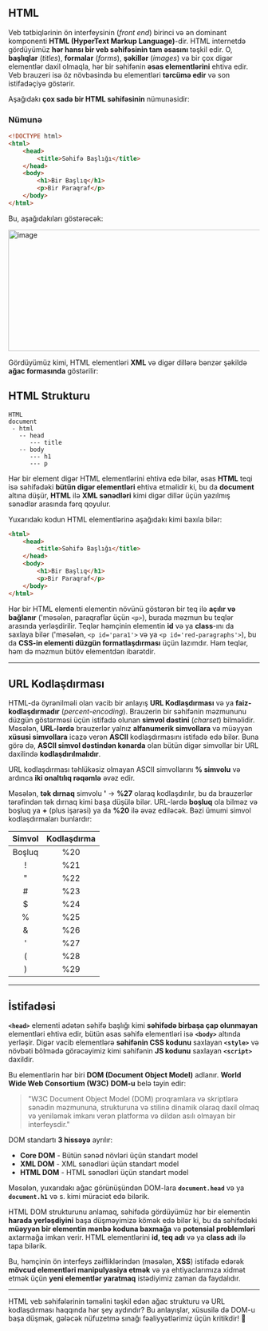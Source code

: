 ## HTML

Veb tətbiqlərinin ön interfeysinin (*front end*) birinci və ən dominant komponenti **HTML (HyperText Markup Language)**-dir. HTML internetdə gördüyümüz **hər hansı bir veb səhifəsinin tam əsasını** təşkil edir. O, **başlıqlar** (*titles*), **formalar** (*forms*), **şəkillər** (*images*) və bir çox digər elementlər daxil olmaqla, hər bir səhifənin **əsas elementlərini** ehtiva edir. Veb brauzeri isə öz növbəsində bu elementləri **tərcümə edir** və son istifadəçiyə göstərir.

Aşağıdakı **çox sadə bir HTML səhifəsinin** nümunəsidir:

### Nümunə

```html
<!DOCTYPE html>
<html>
    <head>
        <title>Səhifə Başlığı</title>
    </head>
    <body>
        <h1>Bir Başlıq</h1>
        <p>Bir Paraqraf</p>
    </body>
</html>
```

Bu, aşağıdakıları göstərəcək:

<img width="1108" height="243" alt="image" src="https://github.com/user-attachments/assets/fd385ffe-adf4-4996-b980-15ae908b5934" />

Gördüyümüz kimi, HTML elementləri **XML** və digər dillərə bənzər şəkildə **ağac formasında** göstərilir:

## HTML Strukturu

```
HTML
document
 - html
   -- head
      --- title
   -- body
      --- h1
      --- p
```

Hər bir element digər HTML elementlərini ehtiva edə bilər, əsas **HTML** teqi isə səhifədəki **bütün digər elementləri** ehtiva etməlidir ki, bu da **document** altına düşür, **HTML** ilə **XML sənədləri** kimi digər dillər üçün yazılmış sənədlər arasında fərq qoyulur.

Yuxarıdakı kodun HTML elementlərinə aşağıdakı kimi baxıla bilər:

```html
<html>
    <head>
        <title>Səhifə Başlığı</title>
    </head>
    <body>
        <h1>Bir Başlıq</h1>
        <p>Bir Paraqraf</p>
    </body>
</html>
```

Hər bir HTML elementi elementin növünü göstərən bir teq ilə **açılır və bağlanır** ('məsələn, paraqraflar üçün `<p>`), burada məzmun bu teqlər arasında yerləşdirilir. Teqlər həmçinin elementin **id** və ya **class**-ını da saxlaya bilər ('məsələn, `<p id='para1'>` və ya `<p id='red-paragraphs'>`), bu da **CSS-in elementi düzgün formatlaşdırması** üçün lazımdır. Həm teqlər, həm də məzmun bütöv elementdən ibarətdir.

-----

## URL Kodlaşdırması

HTML-də öyrənilməli olan vacib bir anlayış **URL Kodlaşdırması** və ya **faiz-kodlaşdırmadır** (*percent-encoding*). Brauzerin bir səhifənin məzmununu düzgün göstərməsi üçün istifadə olunan **simvol dəstini** (*charset*) bilməlidir. Məsələn, **URL-lərdə** brauzerlər yalnız **alfanumerik simvollara** və müəyyən **xüsusi simvollara** icazə verən **ASCII** kodlaşdırmasını istifadə edə bilər. Buna görə də, **ASCII simvol dəstindən kənarda** olan bütün digər simvollar bir URL daxilində **kodlaşdırılmalıdır**.

URL kodlaşdırması təhlükəsiz olmayan ASCII simvollarını **$\%$ simvolu** və ardınca **iki onaltılıq rəqəmlə** əvəz edir.

Məsələn, **tək dırnaq** simvolu **'** $\rightarrow$ **%27** olaraq kodlaşdırılır, bu da brauzerlər tərəfindən tək dırnaq kimi başa düşülə bilər. URL-lərdə **boşluq** ola bilməz və boşluq ya **$+$** (plus işarəsi) ya da **%20** ilə əvəz ediləcək. Bəzi ümumi simvol kodlaşdırmaları bunlardır:

| Simvol | Kodlaşdırma |
| :---: | :---: |
| Boşluq | %20 |
| \! | %21 |
| " | %22 |
| \# | %23 |
| $ | %24 |
| % | %25 |
| & | %26 |
| ' | %27 |
| ( | %28 |
| ) | %29 |

-----

## İstifadəsi

**`<head>`** elementi adətən səhifə başlığı kimi **səhifədə birbaşa çap olunmayan** elementləri ehtiva edir, bütün əsas səhifə elementləri isə **`<body>`** altında yerləşir. Digər vacib elementlərə **səhifənin CSS kodunu** saxlayan **`<style>`** və növbəti bölmədə görəcəyimiz kimi səhifənin **JS kodunu** saxlayan **`<script>`** daxildir.

Bu elementlərin hər biri **DOM (Document Object Model)** adlanır. **World Wide Web Consortium (W3C)** **DOM-u** belə təyin edir:

> "W3C Document Object Model (DOM) proqramlara və skriptlərə sənədin məzmununa, strukturuna və stilinə dinamik olaraq daxil olmaq və yeniləmək imkanı verən platforma və dildən asılı olmayan bir interfeysdir."

DOM standartı **$3$ hissəyə** ayrılır:

  * **Core DOM** - Bütün sənəd növləri üçün standart model
  * **XML DOM** - XML sənədləri üçün standart model
  * **HTML DOM** - HTML sənədləri üçün standart model

Məsələn, yuxarıdakı ağac görünüşündən DOM-lara **`document.head`** və ya **`document.h1`** və s. kimi müraciət edə bilərik.

HTML DOM strukturunu anlamaq, səhifədə gördüyümüz hər bir elementin **harada yerləşdiyini** başa düşməyimizə kömək edə bilər ki, bu da səhifədəki **müəyyən bir elementin mənbə koduna baxmağa** və **potensial problemləri** axtarmağa imkan verir. HTML elementlərini **id, teq adı** və ya **class adı** ilə tapa bilərik.

Bu, həmçinin ön interfeys zəifliklərindən (məsələn, **XSS**) istifadə edərək **mövcud elementləri manipulyasiya etmək** və ya ehtiyaclarımıza xidmət etmək üçün **yeni elementlər yaratmaq** istədiyimiz zaman da faydalıdır.

-----

HTML veb səhifələrinin təməlini təşkil edən ağac strukturu və URL kodlaşdırması haqqında hər şey aydındır? Bu anlayışlar, xüsusilə də DOM-u başa düşmək, gələcək nüfuzetmə sınağı fəaliyyətlərimiz üçün kritikdir\! 🤔
















